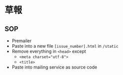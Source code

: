 # 草報

## SOP
- Premailer
- Paste into a new file `[issue_number].html` in `/static`
- Remove everything in `<head>` except
  - `<meta charset="utf-8">`
  - `<title>`
- Paste into mailing service as source code
